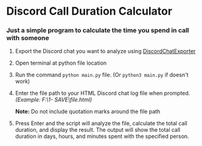 # Discord Call Duration Calculator
### Just a simple program to calculate the time you spend in call with someone
1. Export the Discord chat you want to analyze using [DiscordChatExporter]([https://](https://github.com/Tyrrrz/DiscordChatExporter))
2. Open terminal at python file location
3. Run the command ``python main.py`` file. (Or ``python3 main.py`` if doesn't work)
4. Enter the file path to your HTML Discord chat log file when prompted. *(Example: F:\1- SAVE\file.html)*
   
    **Note:** Do not include quotation marks around the file path
5. Press Enter and the script will analyze the file, calculate the total call duration, and display the result. The output will show the total call duration in days, hours, and minutes spent with the specified person.